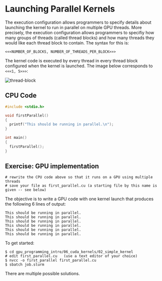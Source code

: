# Launching Parallel Kernels

The execution configuration allows programmers to specify details about launching the kernel to run in parallel on multiple GPU threads. More precisely, the execution configuration allows programmers to specifiy how many groups of threads (called thread blocks) and how many threads they would like each thread block to contain. The syntax for this is:

```
<<<NUMBER_OF_BLOCKS, NUMBER_OF_THREADS_PER_BLOCK>>>
```

The kernel code is executed by every thread in every thread block configured when the kernel is launched. The image below corresponds to `<<<1, 5>>>`:

![thread-block](https://miro.medium.com/max/1118/1*e_FAITzOXSearSZYNWnmKQ.png)


## CPU Code

```c
#include <stdio.h>

void firstParallel()
{
  printf("This should be running in parallel.\n");
}

int main()
{
  firstParallel();
}
```

## Exercise: GPU implementation

```
# rewrite the CPU code above so that it runs on a GPU using multiple threads
# save your file as first_parallel.cu (a starting file by this name is given -- see below)
```

The objective is to write a GPU code with one kernel launch that produces the following 6 lines of output:

```
This should be running in parallel.
This should be running in parallel.
This should be running in parallel.
This should be running in parallel.
This should be running in parallel.
This should be running in parallel.
```

To get started:

```
$ cd gpu_programming_intro/06_cuda_kernels/02_simple_kernel
# edit first_parallel.cu   (use a text editor of your choice)
$ nvcc -o first_parallel first_parallel.cu
$ sbatch job.slurm
```

There are multiple possible solutions.
